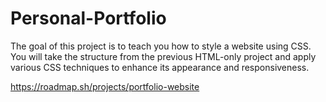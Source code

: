 # Personal-Portfolio

The goal of this project is to teach you how to style a website using CSS. You will take the structure from the previous HTML-only project and apply various CSS techniques to enhance its appearance and responsiveness.

https://roadmap.sh/projects/portfolio-website
